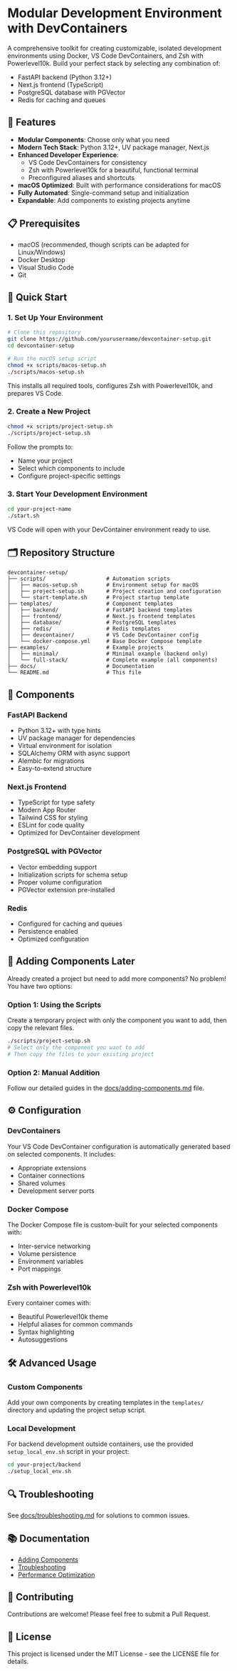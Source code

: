 # Modular Development Environment with DevContainers

A comprehensive toolkit for creating customizable, isolated development environments using Docker, VS Code DevContainers, and Zsh with Powerlevel10k. Build your perfect stack by selecting any combination of:

- FastAPI backend (Python 3.12+)
- Next.js frontend (TypeScript)
- PostgreSQL database with PGVector
- Redis for caching and queues

## 🚀 Features

- **Modular Components**: Choose only what you need
- **Modern Tech Stack**: Python 3.12+, UV package manager, Next.js
- **Enhanced Developer Experience**: 
  - VS Code DevContainers for consistency
  - Zsh with Powerlevel10k for a beautiful, functional terminal
  - Preconfigured aliases and shortcuts
- **macOS Optimized**: Built with performance considerations for macOS
- **Fully Automated**: Single-command setup and initialization
- **Expandable**: Add components to existing projects anytime

## 📋 Prerequisites

- macOS (recommended, though scripts can be adapted for Linux/Windows)
- Docker Desktop
- Visual Studio Code
- Git

## 🏁 Quick Start

### 1. Set Up Your Environment

```bash
# Clone this repository
git clone https://github.com/yourusername/devcontainer-setup.git
cd devcontainer-setup

# Run the macOS setup script
chmod +x scripts/macos-setup.sh
./scripts/macos-setup.sh
```

This installs all required tools, configures Zsh with Powerlevel10k, and prepares VS Code.

### 2. Create a New Project

```bash
chmod +x scripts/project-setup.sh
./scripts/project-setup.sh
```

Follow the prompts to:
- Name your project
- Select which components to include
- Configure project-specific settings

### 3. Start Your Development Environment

```bash
cd your-project-name
./start.sh
```

VS Code will open with your DevContainer environment ready to use.

## 🗂️ Repository Structure

```
devcontainer-setup/
├── scripts/                   # Automation scripts
│   ├── macos-setup.sh         # Environment setup for macOS
│   ├── project-setup.sh       # Project creation and configuration
│   └── start-template.sh      # Project startup template
├── templates/                 # Component templates
│   ├── backend/               # FastAPI backend templates
│   ├── frontend/              # Next.js frontend templates
│   ├── database/              # PostgreSQL templates
│   ├── redis/                 # Redis templates
│   ├── devcontainer/          # VS Code DevContainer config
│   └── docker-compose.yml     # Base Docker Compose template
├── examples/                  # Example projects
│   ├── minimal/               # Minimal example (backend only)
│   └── full-stack/            # Complete example (all components)
├── docs/                      # Documentation
└── README.md                  # This file
```

## 🧩 Components

### FastAPI Backend

- Python 3.12+ with type hints
- UV package manager for dependencies
- Virtual environment for isolation
- SQLAlchemy ORM with async support
- Alembic for migrations
- Easy-to-extend structure

### Next.js Frontend

- TypeScript for type safety
- Modern App Router
- Tailwind CSS for styling
- ESLint for code quality
- Optimized for DevContainer development

### PostgreSQL with PGVector

- Vector embedding support
- Initialization scripts for schema setup
- Proper volume configuration
- PGVector extension pre-installed

### Redis

- Configured for caching and queues
- Persistence enabled
- Optimized configuration

## 🔄 Adding Components Later

Already created a project but need to add more components? No problem! You have two options:

### Option 1: Using the Scripts

Create a temporary project with only the component you want to add, then copy the relevant files.

```bash
./scripts/project-setup.sh
# Select only the component you want to add
# Then copy the files to your existing project
```

### Option 2: Manual Addition

Follow our detailed guides in the [docs/adding-components.md](./docs/adding-components.md) file.

## ⚙️ Configuration

### DevContainers

Your VS Code DevContainer configuration is automatically generated based on selected components. It includes:

- Appropriate extensions
- Container connections
- Shared volumes
- Development server ports

### Docker Compose

The Docker Compose file is custom-built for your selected components with:

- Inter-service networking
- Volume persistence
- Environment variables
- Port mappings

### Zsh with Powerlevel10k

Every container comes with:
- Beautiful Powerlevel10k theme
- Helpful aliases for common commands
- Syntax highlighting
- Autosuggestions

## 🛠️ Advanced Usage

### Custom Components

Add your own components by creating templates in the `templates/` directory and updating the project setup script.

### Local Development

For backend development outside containers, use the provided `setup_local_env.sh` script in your project:

```bash
cd your-project/backend
./setup_local_env.sh
```

## 🔍 Troubleshooting

See [docs/troubleshooting.md](./docs/troubleshooting.md) for solutions to common issues.

## 📚 Documentation

- [Adding Components](./docs/adding-components.md)
- [Troubleshooting](./docs/troubleshooting.md)
- [Performance Optimization](./docs/performance.md)

## 🤝 Contributing

Contributions are welcome! Please feel free to submit a Pull Request.

## 📄 License

This project is licensed under the MIT License - see the LICENSE file for details.
